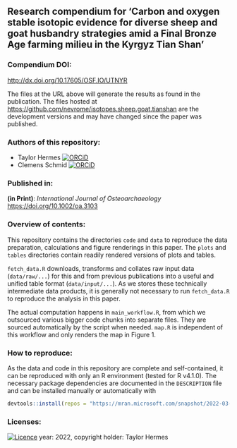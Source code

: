 ## Research compendium for ‘Carbon and oxygen stable isotopic evidence for diverse sheep and goat husbandry strategies amid a Final Bronze Age farming milieu in the Kyrgyz Tian Shan’

### Compendium DOI:

<http://dx.doi.org/10.17605/OSF.IO/UTNYR>

The files at the URL above will generate the results as found in the publication. The files hosted at <https://github.com/nevrome/isotopes.sheep.goat.tianshan> are the development versions and may have changed since the paper was published.

### Authors of this repository:

- Taylor Hermes [![ORCiD](https://img.shields.io/badge/ORCiD-0000--0002--8377--468X-green.svg)](http://orcid.org/0000-0002-8377-468X)
- Clemens Schmid [![ORCiD](https://img.shields.io/badge/ORCiD-0000--0003--3448--5715-green.svg)](http://orcid.org/0000-0003-3448-5715)

### Published in:

**(in Print)**: *International Journal of Osteoarchaeology* <https://doi.org/10.1002/oa.3103>

### Overview of contents:

This repository contains the directories `code` and `data` to reproduce the data preparation, calculations and figure renderings in this paper. The `plots` and `tables` directories contain readily rendered versions of plots and tables.

`fetch_data.R` downloads, transforms and collates raw input data (`data/raw/...`) for this and from previous publications into a useful and unified table format (`data/input/...`). As we stores these technically intermediate data products, it is generally not necessary to run `fetch_data.R` to reproduce the analysis in this paper.

The actual computation happens in `main_workflow.R`, from which we outsourced various bigger code chunks into separate files. They are sourced automatically by the script when needed. `map.R` is independent of this workflow and only renders the map in Figure 1.

### How to reproduce:

As the data and code in this repository are complete and self-contained, it can be reproduced with only an R environment (tested for R v4.1.0). The necessary package dependencies are documented in the `DESCRIPTION` file and can be installed manually or automatically with 

```r
devtools::install(repos = "https://mran.microsoft.com/snapshot/2022-03-18")
```

### Licenses:

[![Licence](https://img.shields.io/github/license/mashape/apistatus.svg)](http://choosealicense.com/licenses/mit/) year: 2022, copyright holder: Taylor Hermes
